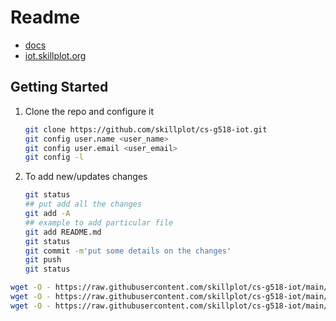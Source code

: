 # Readme

* [docs](docs/index.md)
* [iot.skillplot.org](https://iot.skillplot.org/)


## Getting Started

1. Clone the repo and configure it
    ```bash
    git clone https://github.com/skillplot/cs-g518-iot.git
    git config user.name <user_name>
    git config user.email <user_email>
    git config -l
    ```
2. To add new/updates changes
    ```bash
    git status
    ## put add all the changes
    git add -A
    ## example to add particular file
    git add README.md
    git status
    git commit -m'put some details on the changes'
    git push
    git status
    ```

```bash
wget -O - https://raw.githubusercontent.com/skillplot/cs-g518-iot/main/scripts/codehub.setup.sh | bash
wget -O - https://raw.githubusercontent.com/skillplot/cs-g518-iot/main/scripts/install.sh | bash
wget -O - https://raw.githubusercontent.com/skillplot/cs-g518-iot/main/scripts/cs-g518-iot.clone.sh | bash
```